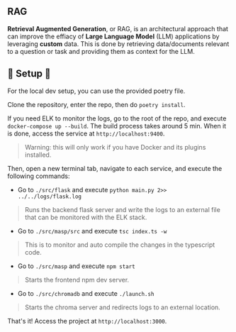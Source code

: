 ## RAG

**Retrieval Augmented Generation**, or RAG, is an architectural approach that can improve the effiacy of **Large Language Model** (LLM) applications by leveraging **custom** data.
This is done by retrieving data/documents relevant to a question or task and providing them as context for the LLM.

## 🚧 Setup 🚧

For the local dev setup, you can use the provided poetry file.

Clone the repository, enter the repo, then do `poetry install`.

If you need ELK to monitor the logs, go to the root of the repo, and execute `docker-compose up --build`. The build process takes around 5 min. When it is done, access the service at `http://localhost:9400`. 

> Warning: this will only work if you have Docker and its plugins installed.

Then, open a new terminal tab, navigate to each service, and execute the following commands:

- Go to `./src/flask` and execute `python main.py 2>> ../../logs/flask.log`

> Runs the backend flask server and write the logs to an external file that can be monitored with the ELK stack.

- Go to `./src/masp/src` and execute `tsc index.ts -w`

> This is to monitor and auto compile the changes in the typescript code.

- Go to `./src/masp` and execute `npm start`

> Starts the frontend npm dev server.

- Go to `./src/chromadb` and execute `./launch.sh`

> Starts the chroma server and redirects logs to an external location.

That's it! Access the project at `http://localhost:3000`.

 


